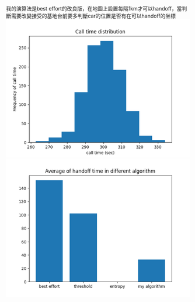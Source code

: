 我的演算法是best effort的改良版，在地圖上設置每隔1km才可以handoff，當判斷需要改變接受的基地台前要多判斷car的位置是否有在可以handoff的坐標  
![call_time_distribution](https://github.com/chongyi0717/wireless_project/blob/master/call_time_distribution.png)  
![distribution](https://github.com/chongyi0717/wireless_project/blob/master/distribution.png)
